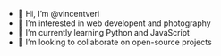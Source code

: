 - 👋 Hi, I’m @vincentveri
- 👀 I’m interested in web developent and photography
- 🌱 I’m currently learning Python and JavaScript
- 💞️ I’m looking to collaborate on open-source projects

<!---
vincentveri/vincentveri is a ✨ special ✨ repository because its `README.md` (this file) appears on your GitHub profile.
You can click the Preview link to take a look at your changes.
--->
